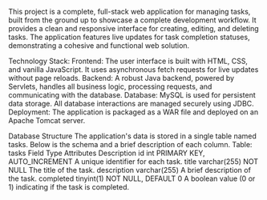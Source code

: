 This project is a complete, full-stack web application for managing tasks, built from the ground up to showcase a complete development workflow. It provides a clean and responsive interface for creating, editing, and deleting tasks. The application features live updates for task completion statuses, demonstrating a cohesive and functional web solution.

Technology Stack:
Frontend: The user interface is built with HTML, CSS, and vanilla JavaScript. It uses asynchronous fetch requests for live updates without page reloads.
Backend: A robust Java backend, powered by Servlets, handles all business logic, processing requests, and communicating with the database.
Database: MySQL is used for persistent data storage. All database interactions are managed securely using JDBC.
Deployment: The application is packaged as a WAR file and deployed on an Apache Tomcat server.

Database Structure
The application's data is stored in a single table named tasks. Below is the schema and a brief description of each column.
Table: tasks
Field	Type	Attributes	Description
id	int	PRIMARY KEY, AUTO_INCREMENT	A unique identifier for each task.
title	varchar(255)	NOT NULL	The title of the task.
description	varchar(255)		A brief description of the task.
completed	tinyint(1)	NOT NULL, DEFAULT 0	A boolean value (0 or 1) indicating if the task is completed.
